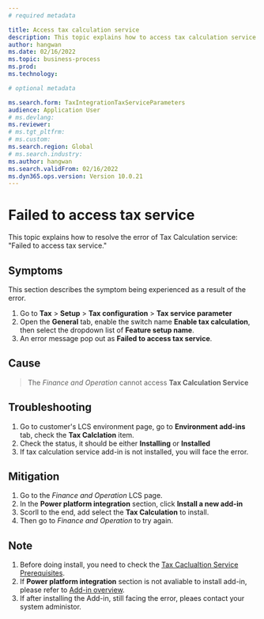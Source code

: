 ```yaml
---
# required metadata 

title: Access tax calculation service
description: This topic explains how to access tax calculation service. 
author: hangwan
ms.date: 02/16/2022
ms.topic: business-process 
ms.prod:  
ms.technology:  

# optional metadata 

ms.search.form: TaxIntegrationTaxServiceParameters   
audience: Application User 
# ms.devlang:  
ms.reviewer: 
# ms.tgt_pltfrm:  
# ms.custom:  
ms.search.region: Global
# ms.search.industry: 
ms.author: hangwan
ms.search.validFrom: 02/16/2022
ms.dyn365.ops.version: Version 10.0.21 
---
```

# Failed to access tax service

This topic explains how to resolve the error of Tax Calculation service: "Failed to access tax service."


## Symptoms

This section describes the symptom being experienced as a result of the error.

1. Go to **Tax** > **Setup** > **Tax configuration** > **Tax service parameter**
2. Open the **General** tab, enable the switch name **Enable tax calculation**, then select the dropdown list of **Feature setup name**.
3. An error message pop out as **Failed to access tax service**. 

## Cause

> The *Finance and Operation* cannot access **Tax Calculation Service**

## Troubleshooting

1. Go to customer's LCS environment page, go to **Environment add-ins** tab, check the **Tax Calclation** item.
2. Check the status, it should be either **Installing** or **Installed**
3. If tax calculation service add-in is not installed, you will face the error.

## Mitigation

1. Go to the *Finance and Operation* LCS page.
2. In the **Power platform integration** section, click **Install a new add-in**
3. Scorll to the end, add select the **Tax Calculation** to install.
4. Then go to *Finance and Operation* to try again.

## Note
1. Before doing install, you need to check the [Tax Caclualtion Service Prerequisites](https://docs.microsoft.com/en-us/dynamics365/fin-ops-core/dev-itpro/power-platform/add-ins-overview).
1. If **Power platform integration** section is not avaliable to install add-in, please refer to [Add-in overview](https://docs.microsoft.com/en-us/dynamics365/fin-ops-core/dev-itpro/power-platform/add-ins-overview).
2. If after installing the Add-in, still facing the error, pleaes contact your system administor.

